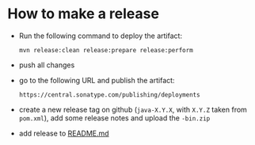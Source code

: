 # How to make a release

* Run the following command to deploy the artifact:

  ```
  mvn release:clean release:prepare release:perform
  ```

* push all changes

* go to the following URL and publish the artifact:

  ```
  https://central.sonatype.com/publishing/deployments
  ```

* create a new release tag on github (`java-X.Y.X`, with `X.Y.Z` taken from 
  `pom.xml`), add some release notes and upload the `-bin.zip`

* add release to [README.md](README.md#releases)
